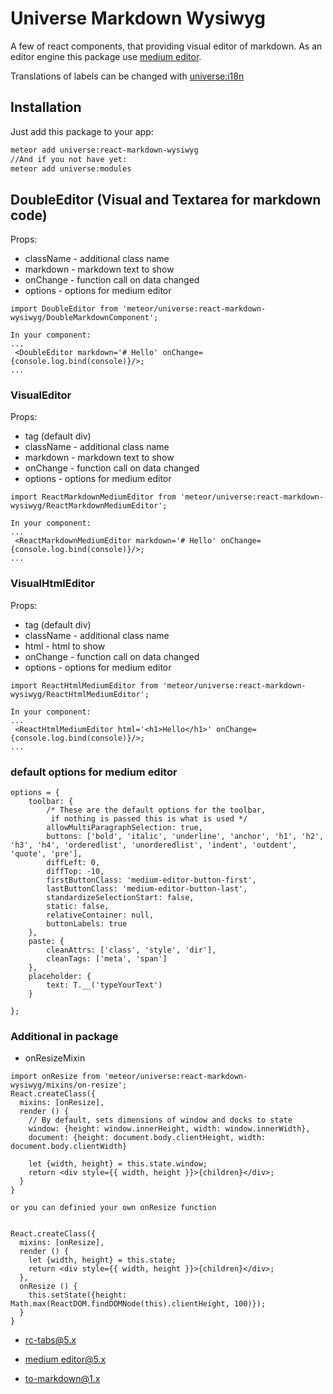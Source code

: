 # Universe Markdown Wysiwyg
A few of react components, that providing visual editor of markdown.
As an editor engine this package use [medium editor](https://github.com/yabwe/medium-editor).

Translations of labels can be changed with [universe:i18n](https://atmospherejs.com/universe/i18n)


## Installation

Just add this package to your app:
```sh
meteor add universe:react-markdown-wysiwyg
//And if you not have yet:
meteor add universe:modules
```

## DoubleEditor (Visual and Textarea for markdown code)

Props: 
- className - additional class name
- markdown - markdown text to show
- onChange - function call on data changed
- options - options for medium editor

```
import DoubleEditor from 'meteor/universe:react-markdown-wysiwyg/DoubleMarkdownComponent';

In your component: 
...
 <DoubleEditor markdown='# Hello' onChange={console.log.bind(console)}/>;
...
```

### VisualEditor

Props:
- tag (default div)
- className - additional class name
- markdown - markdown text to show
- onChange - function call on data changed
- options - options for medium editor

```
import ReactMarkdownMediumEditor from 'meteor/universe:react-markdown-wysiwyg/ReactMarkdownMediumEditor';

In your component: 
...
 <ReactMarkdownMediumEditor markdown='# Hello' onChange={console.log.bind(console)}/>;
...
```

### VisualHtmlEditor

Props:
- tag (default div)
- className - additional class name
- html - html to show
- onChange - function call on data changed
- options - options for medium editor

```
import ReactHtmlMediumEditor from 'meteor/universe:react-markdown-wysiwyg/ReactHtmlMediumEditor';

In your component: 
...
 <ReactHtmlMediumEditor html='<h1>Hello</h1>' onChange={console.log.bind(console)}/>;
...
```


### default options for medium editor

```
options = {
    toolbar: {
        /* These are the default options for the toolbar,
         if nothing is passed this is what is used */
        allowMultiParagraphSelection: true,
        buttons: ['bold', 'italic', 'underline', 'anchor', 'h1', 'h2', 'h3', 'h4', 'orderedlist', 'unorderedlist', 'indent', 'outdent', 'quote', 'pre'],
        diffLeft: 0,
        diffTop: -10,
        firstButtonClass: 'medium-editor-button-first',
        lastButtonClass: 'medium-editor-button-last',
        standardizeSelectionStart: false,
        static: false,
        relativeContainer: null,
        buttonLabels: true
    },
    paste: {
        cleanAttrs: ['class', 'style', 'dir'],
        cleanTags: ['meta', 'span']
    },
    placeholder: {
        text: T.__('typeYourText')
    }

};
```

### Additional in package

- onResizeMixin

```
import onResize from 'meteor/universe:react-markdown-wysiwyg/mixins/on-resize';
React.createClass({
  mixins: [onResize],
  render () {
    // By default, sets dimensions of window and docks to state 
    window: {height: window.innerHeight, width: window.innerWidth},
    document: {height: document.body.clientHeight, width: document.body.clientWidth}
    
    let {width, height} = this.state.window;
    return <div style={{ width, height }}>{children}</div>;
  }
}

or you can definied your own onResize function


React.createClass({
  mixins: [onResize],
  render () { 
    let {width, height} = this.state;
    return <div style={{ width, height }}>{children}</div>;
  },
  onResize () {
    this.setState({height: Math.max(ReactDOM.findDOMNode(this).clientHeight, 100)});
  }
}

```

- [rc-tabs@5.x](https://www.npmjs.com/package/rc-tabs)


- [medium editor@5.x](https://www.npmjs.com/package/medium-editor)


- [to-markdown@1.x](https://www.npmjs.com/package/to-markdown)
